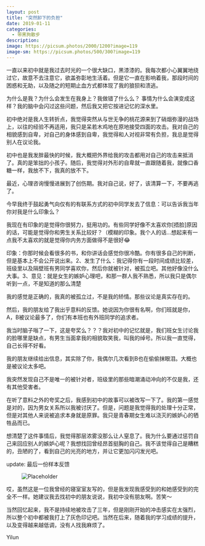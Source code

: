 ```yaml
---
layout: post
title: "突然卸下的负担"
date: 2019-01-11
categories:
  - 带黑狗散步
description:
image: https://picsum.photos/2000/1200?image=119
image-sm: https://picsum.photos/500/300?image=119
---
```

一直以来初中就是我过去时光的一个很大缺口，黑漆漆的。我每次都小心翼翼地绕过它，故意不去注意它，欲盖弥彰地生活着。但是它一直在影响着我，那段时间的困惑和无助，以及随之的短期止血方式都体现了我的狼狈和溃逃。

为什么是我？为什么会发生在我身上？我做错了什么么？ 事情为什么会演变成<!--break-->这样？我的脑中会闪过这些问题，然后我又把它按进记忆的深水里。

初中绝对是我人生转折点，我觉得突然从与世无争的桃花源来到了硝烟弥漫的战场上，以往的经验不再适用，我只是呆若木鸡地在原地接受四面的攻击。我对自己的相貌感到自卑，对自己的身体感到自卑，我觉得和人对视非常有负担，我总是觉得别人在议论我。

初中也是我发胖最快的时候，我大概把外界给我的攻击都用对自己的攻击来抵消了。真的是笨拙的小孩子。随后，我觉得对外形的自卑就一直跟随着我，就像口香糖一样，我放不下，我真的放不下。

最近，心理咨询慢慢进展到了创伤期。我对自己说，好了，该清算一下，不要再逃了。

今早我终于鼓起勇气向仅有的有联系方式的初中同学发去了信息：可以告诉我当年你对我是什么印象么？

我现在有印象的是觉得你很努力，挺用功的。有些同学好像不太喜欢你[捂脸]原因的话，可能是觉得你和男生关系比较好？（模糊的印象。我个人的话…想起来有一点我不太喜欢的就是觉得你内务方面做得不是很好😂

印象：你那时候会看很多的书，和你讲话会感觉你很冷酷。你有很多自己的判断，但是基本上不会公开说出来。2、发生了什么：我记得你有一段时间成绩比较差，班级里以及隔壁班有男同学喜欢你，然后你就被针对，被孤立吧。其他好像没什么大事。3、意见：就是女生的嫉妒心理吧，和那一群人我不熟悉，所以我只是偶尔听到一点，不是知道的那么清楚

我的感觉是正确的，我真的被孤立过，不是我的矫情。那些议论是真实存在的。

然后，我的朋友给了我出乎意料的反馈。她说因为你很有名啊，你们班就是你，A，B被议论最多了，你们有本班也有外班同学的追求者。

我当时脑子嗡了一下，这是夸奖么？？？我对初中的记忆就是，我们班女生讨论我的脸哪里是缺点，有男生当面拿我的相貌取笑我，叫我的绰号。所以我一直觉得，自己长得不好看。

我的朋友继续给出信息，其实除了你，我偶尔几次看到B也在偷偷抹眼泪。大概也是被议论太多吧。

我突然发现自己不是唯一的被针对者，班级里的那些暗潮涌动冲向的不仅是我，还有其他受害者。

在听了意料之外的夸奖之后，我感到初中的故事可以被改写一下了。我的第一感觉是对的，因为男女关系所以我被讨厌了。但是，问题是我觉得我的处理十分正常，但是对其他人来说被追求本身就是原罪。我只是青春期女生难以浇灭的嫉妒心的牺牲品而已。

想清楚了这件事情后，我觉得那层浓雾没那么让人窒息了。我为什么要通过惩罚自己来回应别人的嫉妒心呢？我想找回曾经昂首挺胸的自己。我不该觉得自己是糟糕的，丑陋的了，看到自己的光亮的地方，并让它更加闪闪发光吧。

update: 最后一份样本反馈

<figure>
  <img src="https://i.loli.net/2020/09/19/CvjbsLPTWnaAYgU.jpg" alt="Placeholder"/>
  <!--<figcaption>Gentrify cray pug authentic, cliche listicle actually subway tile woke semiotics af.</figcaption>-->
</figure>

哎，虽然这是一位我曾经的寝室室友写的，但是我发现我感受到的和她感受到的完全不一样。她建议我去找初中的朋友说说，我初中没有朋友啊。苦笑～

当然回忆起来，我不是持续地被攻击了三年，但是刚刚开始的冲击感实在太强烈，所以整个初中都被我打上了灰色印记吧。当然在后来，随着我的学习成绩的提升，以及变得越来越低调，没有人找我麻烦了。


Yilun